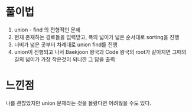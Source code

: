 # 풀이법


1. union - find 의 전형적인 문제
2. 현재 존재하는 경로들을 입력받고, 폭의 넓이가 넓은 순서대로 sorting을 진행
3. 너비가 넓은 곳부터 차례대로 union find를 진행
4. union이 진행되고 나서 Baekjoon 왕국과 Code 왕국의 root가 같아지면 그때의 길의 넓이가 가장 작은것이 되니깐 그 답을 출력


# 느낀점
나름 괜찮았지만 union 문제라는 것을 몰랐다면 어려웠을 수도 있다.